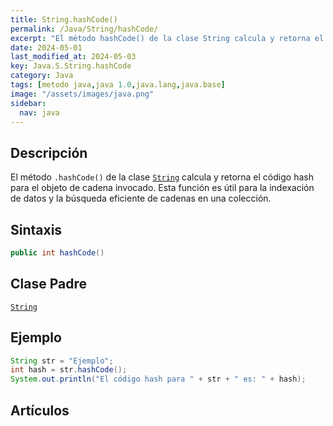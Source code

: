 ```yaml
---
title: String.hashCode()
permalink: /Java/String/hashCode/
excerpt: "El método hashCode() de la clase String calcula y retorna el código hash para una cadena en Java."
date: 2024-05-01
last_modified_at: 2024-05-03
key: Java.S.String.hashCode
category: Java
tags: [metodo java,java 1.0,java.lang,java.base]
image: "/assets/images/java.png"
sidebar:
  nav: java
---
```


## Descripción


El método `.hashCode()` de la clase [`String`](https://www.w3api.com/Java/String/) calcula y retorna el código hash para el objeto de cadena invocado. Esta función es útil para la indexación de datos y la búsqueda eficiente de cadenas en una colección.


## Sintaxis


```java
public int hashCode()
```


## Clase Padre


[`String`](https://www.w3api.com/Java/String/)


## Ejemplo


```java
String str = "Ejemplo";
int hash = str.hashCode();
System.out.println("El código hash para " + str + " es: " + hash);
```


## Artículos

